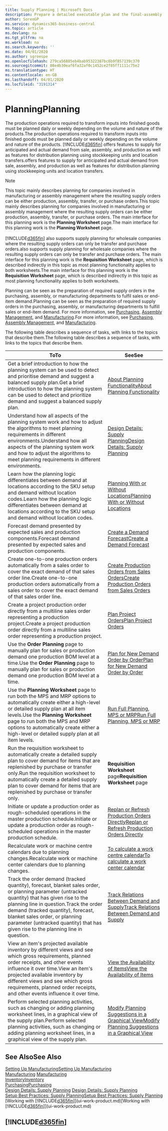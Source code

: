 ```yaml
---
title: Supply Planning | Microsoft Docs
description: Prepare a detailed executable plan and the final-assembly production schedule for sales and production demand.
author: SorenGP
ms.service: dynamics365-business-central
ms.topic: article
ms.devlang: na
ms.tgt_pltfrm: na
ms.workload: na
ms.search.keywords: ''
ms.date: 04/01/2020
ms.author: sgroespe
ms.openlocfilehash: 279ca56885eb4bab95322387bc6b9f857139c370
ms.sourcegitcommit: 88e4b30eaf6fa32af0c1452ce2f85ff1111c75e2
ms.translationtype: HT
ms.contentlocale: en-GB
ms.lasthandoff: 04/01/2020
ms.locfileid: "3191314"
---
```

# <a name="planning"></a><span data-ttu-id="65eca-103">Planning</span><span class="sxs-lookup"><span data-stu-id="65eca-103">Planning</span></span>
<span data-ttu-id="65eca-104">The production operations required to transform inputs into finished goods must be planned daily or weekly depending on the volume and nature of the products.</span><span class="sxs-lookup"><span data-stu-id="65eca-104">The production operations required to transform inputs into finished goods must be planned daily or weekly depending on the volume and nature of the products.</span></span> [!INCLUDE[d365fin](includes/d365fin_md.md)] <span data-ttu-id="65eca-105">offers features to supply for anticipated and actual demand from sale, assembly, and production as well as features for distribution planning using stockkeeping units and location transfers.</span><span class="sxs-lookup"><span data-stu-id="65eca-105">offers features to supply for anticipated and actual demand from sale, assembly, and production as well as features for distribution planning using stockkeeping units and location transfers.</span></span>

> [!NOTE]
> <span data-ttu-id="65eca-106">This topic mainly describes planning for companies involved in manufacturing or assembly management where the resulting supply orders can be either production, assembly, transfer, or purchase orders.</span><span class="sxs-lookup"><span data-stu-id="65eca-106">This topic mainly describes planning for companies involved in manufacturing or assembly management where the resulting supply orders can be either production, assembly, transfer, or purchase orders.</span></span> <span data-ttu-id="65eca-107">The main interface for this planning work is the **Planning Worksheet** page.</span><span class="sxs-lookup"><span data-stu-id="65eca-107">The main interface for this planning work is the **Planning Worksheet** page.</span></span><br /><br />
> [!INCLUDE[d365fin](includes/d365fin_md.md)] <span data-ttu-id="65eca-108">also supports supply planning for wholesale companies where the resulting supply orders can only be transfer and purchase orders.</span><span class="sxs-lookup"><span data-stu-id="65eca-108">also supports supply planning for wholesale companies where the resulting supply orders can only be transfer and purchase orders.</span></span> <span data-ttu-id="65eca-109">The main interface for this planning work is the **Requisition Worksheet** page, which is described indirectly in this topic as most planning functionality applies to both worksheets.</span><span class="sxs-lookup"><span data-stu-id="65eca-109">The main interface for this planning work is the **Requisition Worksheet** page, which is described indirectly in this topic as most planning functionality applies to both worksheets.</span></span>

<span data-ttu-id="65eca-110">Planning can be seen as the preparation of required supply orders in the purchasing, assembly, or manufacturing departments to fulfil sales or end-item demand.</span><span class="sxs-lookup"><span data-stu-id="65eca-110">Planning can be seen as the preparation of required supply orders in the purchasing, assembly, or manufacturing departments to fulfill sales or end-item demand.</span></span> <span data-ttu-id="65eca-111">For more information, see [Purchasing](purchasing-manage-purchasing.md), [Assembly Management](assembly-assemble-items.md), and [Manufacturing](production-manage-manufacturing.md).</span><span class="sxs-lookup"><span data-stu-id="65eca-111">For more information, see [Purchasing](purchasing-manage-purchasing.md), [Assembly Management](assembly-assemble-items.md), and [Manufacturing](production-manage-manufacturing.md).</span></span>

<span data-ttu-id="65eca-112">The following table describes a sequence of tasks, with links to the topics that describe them.</span><span class="sxs-lookup"><span data-stu-id="65eca-112">The following table describes a sequence of tasks, with links to the topics that describe them.</span></span>   

|<span data-ttu-id="65eca-113">**To**</span><span class="sxs-lookup"><span data-stu-id="65eca-113">**To**</span></span>|<span data-ttu-id="65eca-114">**See**</span><span class="sxs-lookup"><span data-stu-id="65eca-114">**See**</span></span>|  
|------------|-------------|  
|<span data-ttu-id="65eca-115">Get a brief introduction to how the planning system can be used to detect and prioritise demand and suggest a balanced supply plan.</span><span class="sxs-lookup"><span data-stu-id="65eca-115">Get a brief introduction to how the planning system can be used to detect and prioritize demand and suggest a balanced supply plan.</span></span>|[<span data-ttu-id="65eca-116">About Planning Functionality</span><span class="sxs-lookup"><span data-stu-id="65eca-116">About Planning Functionality</span></span>](production-about-planning-functionality.md)|
|<span data-ttu-id="65eca-117">Understand how all aspects of the planning system work and how to adjust the algorithms to meet planning requirements in different environments.</span><span class="sxs-lookup"><span data-stu-id="65eca-117">Understand how all aspects of the planning system work and how to adjust the algorithms to meet planning requirements in different environments.</span></span>|[<span data-ttu-id="65eca-118">Design Details: Supply Planning</span><span class="sxs-lookup"><span data-stu-id="65eca-118">Design Details: Supply Planning</span></span>](design-details-supply-planning.md)|
|<span data-ttu-id="65eca-119">Learn how the planning logic differentiates between demand at locations according to the SKU setup and demand without location codes.</span><span class="sxs-lookup"><span data-stu-id="65eca-119">Learn how the planning logic differentiates between demand at locations according to the SKU setup and demand without location codes.</span></span>|[<span data-ttu-id="65eca-120">Planning With or Without Locations</span><span class="sxs-lookup"><span data-stu-id="65eca-120">Planning With or Without Locations</span></span>](production-planning-with-without-locations.md)|
|<span data-ttu-id="65eca-121">Forecast demand presented by expected sales and production components.</span><span class="sxs-lookup"><span data-stu-id="65eca-121">Forecast demand presented by expected sales and production components.</span></span>|[<span data-ttu-id="65eca-122">Create a Demand Forecast</span><span class="sxs-lookup"><span data-stu-id="65eca-122">Create a Demand Forecast</span></span>](production-how-to-create-a-forecast.md)|  
|<span data-ttu-id="65eca-123">Create one-to-one production orders automatically from a sales order to cover the exact demand of that sales order line.</span><span class="sxs-lookup"><span data-stu-id="65eca-123">Create one-to-one production orders automatically from a sales order to cover the exact demand of that sales order line.</span></span>|[<span data-ttu-id="65eca-124">Create Production Orders from Sales Orders</span><span class="sxs-lookup"><span data-stu-id="65eca-124">Create Production Orders from Sales Orders</span></span>](production-how-to-create-production-orders-from-sales-orders.md)|
|<span data-ttu-id="65eca-125">Create a project production order directly from a multiline sales order representing a production project.</span><span class="sxs-lookup"><span data-stu-id="65eca-125">Create a project production order directly from a multiline sales order representing a production project.</span></span>|[<span data-ttu-id="65eca-126">Plan Project Orders</span><span class="sxs-lookup"><span data-stu-id="65eca-126">Plan Project Orders</span></span>](production-how-to-plan-project-orders.md)|
|<span data-ttu-id="65eca-127">Use the **Order Planning** page to manually plan for sales or production demand one production BOM level at a time.</span><span class="sxs-lookup"><span data-stu-id="65eca-127">Use the **Order Planning** page to manually plan for sales or production demand one production BOM level at a time.</span></span>|[<span data-ttu-id="65eca-128">Plan for New Demand Order by Order</span><span class="sxs-lookup"><span data-stu-id="65eca-128">Plan for New Demand Order by Order</span></span>](production-how-to-plan-for-new-demand.md)|
|<span data-ttu-id="65eca-129">Use the **Planning Worksheet** page to run both the MPS and MRP options to automatically create either a high-level or detailed supply plan at all item levels.</span><span class="sxs-lookup"><span data-stu-id="65eca-129">Use the **Planning Worksheet** page to run both the MPS and MRP options to automatically create either a high-level or detailed supply plan at all item levels.</span></span>|[<span data-ttu-id="65eca-130">Run Full Planning, MPS or MRP</span><span class="sxs-lookup"><span data-stu-id="65eca-130">Run Full Planning, MPS or MRP</span></span>](production-how-to-run-mps-and-mrp.md)|
|<span data-ttu-id="65eca-131">Run the requisition worksheet to automatically create a detailed supply plan to cover demand for items that are replenished by purchase or transfer only.</span><span class="sxs-lookup"><span data-stu-id="65eca-131">Run the requisition worksheet to automatically create a detailed supply plan to cover demand for items that are replenished by purchase or transfer only.</span></span>|<span data-ttu-id="65eca-132">**Requisition Worksheet** page</span><span class="sxs-lookup"><span data-stu-id="65eca-132">**Requisition Worksheet** page</span></span>|  
|<span data-ttu-id="65eca-133">Initiate or update a production order as rough-scheduled operations in the master production schedule.</span><span class="sxs-lookup"><span data-stu-id="65eca-133">Initiate or update a production order as rough-scheduled operations in the master production schedule.</span></span>|[<span data-ttu-id="65eca-134">Replan or Refresh Production Orders Directly</span><span class="sxs-lookup"><span data-stu-id="65eca-134">Replan or Refresh Production Orders Directly</span></span>](production-how-to-replan-refresh-production-orders.md)|
|<span data-ttu-id="65eca-135">Recalculate work or machine centre calendars due to planning changes.</span><span class="sxs-lookup"><span data-stu-id="65eca-135">Recalculate work or machine center calendars due to planning changes.</span></span>|[<span data-ttu-id="65eca-136">To calculate a work centre calendar</span><span class="sxs-lookup"><span data-stu-id="65eca-136">To calculate a work center calendar</span></span>](production-how-to-create-work-center-calendars.md#to-calculate-a-work-center-calendar)|
|<span data-ttu-id="65eca-137">Track the order demand (tracked quantity), forecast, blanket sales order, or planning parameter (untracked quantity) that has given rise to the planning line in question.</span><span class="sxs-lookup"><span data-stu-id="65eca-137">Track the order demand (tracked quantity), forecast, blanket sales order, or planning parameter (untracked quantity) that has given rise to the planning line in question.</span></span>|[<span data-ttu-id="65eca-138">Track Relations Between Demand and Supply</span><span class="sxs-lookup"><span data-stu-id="65eca-138">Track Relations Between Demand and Supply</span></span>](production-how-track-demand-supply.md)|
|<span data-ttu-id="65eca-139">View an item's projected available inventory by different views and see which gross requirements, planned order receipts, and other events influence it over time.</span><span class="sxs-lookup"><span data-stu-id="65eca-139">View an item's projected available inventory by different views and see which gross requirements, planned order receipts, and other events influence it over time.</span></span>|[<span data-ttu-id="65eca-140">View the Availability of Items</span><span class="sxs-lookup"><span data-stu-id="65eca-140">View the Availability of Items</span></span>](inventory-how-availability-overview.md)|  
|<span data-ttu-id="65eca-141">Perform selected planning activities, such as changing or adding planning worksheet lines, in a graphical view of the supply plan.</span><span class="sxs-lookup"><span data-stu-id="65eca-141">Perform selected planning activities, such as changing or adding planning worksheet lines, in a graphical view of the supply plan.</span></span>|[<span data-ttu-id="65eca-142">Modify Planning Suggestions in a Graphical View</span><span class="sxs-lookup"><span data-stu-id="65eca-142">Modify Planning Suggestions in a Graphical View</span></span>](production-how-to-modify-planning-suggestions-in-a-graphical-view.md)|

## <a name="see-also"></a><span data-ttu-id="65eca-143">See Also</span><span class="sxs-lookup"><span data-stu-id="65eca-143">See Also</span></span>
[<span data-ttu-id="65eca-144">Setting Up Manufacturing</span><span class="sxs-lookup"><span data-stu-id="65eca-144">Setting Up Manufacturing</span></span>](production-configure-production-processes.md)  
<span data-ttu-id="65eca-145">[Manufacturing](production-manage-manufacturing.md)  </span><span class="sxs-lookup"><span data-stu-id="65eca-145">[Manufacturing](production-manage-manufacturing.md)  </span></span>  
[<span data-ttu-id="65eca-146">Inventory</span><span class="sxs-lookup"><span data-stu-id="65eca-146">Inventory</span></span>](inventory-manage-inventory.md)  
[<span data-ttu-id="65eca-147">Purchasing</span><span class="sxs-lookup"><span data-stu-id="65eca-147">Purchasing</span></span>](purchasing-manage-purchasing.md)  
<span data-ttu-id="65eca-148">[Design Details: Supply Planning](design-details-supply-planning.md) </span><span class="sxs-lookup"><span data-stu-id="65eca-148">[Design Details: Supply Planning](design-details-supply-planning.md) </span></span>  
[<span data-ttu-id="65eca-149">Setup Best Practices: Supply Planning</span><span class="sxs-lookup"><span data-stu-id="65eca-149">Setup Best Practices: Supply Planning</span></span>](setup-best-practices-supply-planning.md)  
<span data-ttu-id="65eca-150">[Working with [!INCLUDE[d365fin](includes/d365fin_md.md)]](ui-work-product.md)</span><span class="sxs-lookup"><span data-stu-id="65eca-150">[Working with [!INCLUDE[d365fin](includes/d365fin_md.md)]](ui-work-product.md)</span></span>

## [!INCLUDE[d365fin](includes/free_trial_md.md)]  
